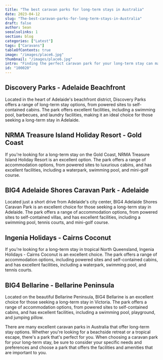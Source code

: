 ```yaml
---
title: "The best caravan parks for long-term stays in Australia"
date: 2023-04-12
slug: "The-best-caravan-parks-for-long-term-stays-in-Australia"
draft: false
author: Sean
seealsolinks: 1
section: blog
categories: ["Latest"]
tags: ["Caravans"]
tableOfContents: true
image: "/images/place6.jpg"
thumbnail: "/images/place6.jpg"
intro: "Finding the perfect caravan park for your long-term stay can make all the difference."
id: "100020"
---
```


## Discovery Parks - Adelaide Beachfront

Located in the heart of Adelaide's beachfront district, Discovery Parks offers a range of long-term stay options, from powered sites to self-contained cabins. The park offers excellent facilities, including a swimming pool, barbecues, and laundry facilities, making it an ideal choice for those seeking a long-term stay in Adelaide.

## NRMA Treasure Island Holiday Resort - Gold Coast

If you're looking for a long-term stay on the Gold Coast, NRMA Treasure Island Holiday Resort is an excellent option. The park offers a range of accommodation options, from powered sites to luxurious cabins, and has excellent facilities, including a waterpark, swimming pool, and mini-golf course.

## BIG4 Adelaide Shores Caravan Park - Adelaide

Located just a short drive from Adelaide's city center, BIG4 Adelaide Shores Caravan Park is an excellent choice for those seeking a long-term stay in Adelaide. The park offers a range of accommodation options, from powered sites to self-contained villas, and has excellent facilities, including a swimming pool, tennis courts, and mini-golf course.

## Ingenia Holidays - Cairns Coconut

If you're looking for a long-term stay in tropical North Queensland, Ingenia Holidays - Cairns Coconut is an excellent choice. The park offers a range of accommodation options, including powered sites and self-contained cabins, and has excellent facilities, including a waterpark, swimming pool, and tennis courts.

## BIG4 Bellarine - Bellarine Peninsula

Located on the beautiful Bellarine Peninsula, BIG4 Bellarine is an excellent choice for those seeking a long-term stay in Victoria. The park offers a range of accommodation options, from powered sites to self-contained cabins, and has excellent facilities, including a swimming pool, playground, and jumping pillow.

There are many excellent caravan parks in Australia that offer long-term stay options. Whether you're looking for a beachside retreat or a tropical escape, there's a park that's perfect for you. When choosing a caravan park for your long-term stay, be sure to consider your specific needs and preferences and choose a park that offers the facilities and amenities that are important to you.
